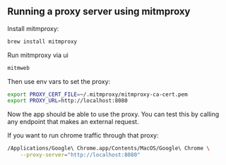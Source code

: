 ## Running a proxy server using mitmproxy

Install mitmproxy:

```bash
brew install mitmproxy
```

Run mitmproxy via ui

```bash
mitmweb
```

Then use env vars to set the proxy:

```bash
export PROXY_CERT_FILE=~/.mitmproxy/mitmproxy-ca-cert.pem
export PROXY_URL=http://localhost:8080
```

Now the app should be able to use the proxy. You can test this by calling any endpoint that makes an external request.

If you want to run chrome traffic through that proxy:

```bash
/Applications/Google\ Chrome.app/Contents/MacOS/Google\ Chrome \
    --proxy-server="http://localhost:8080"
```
